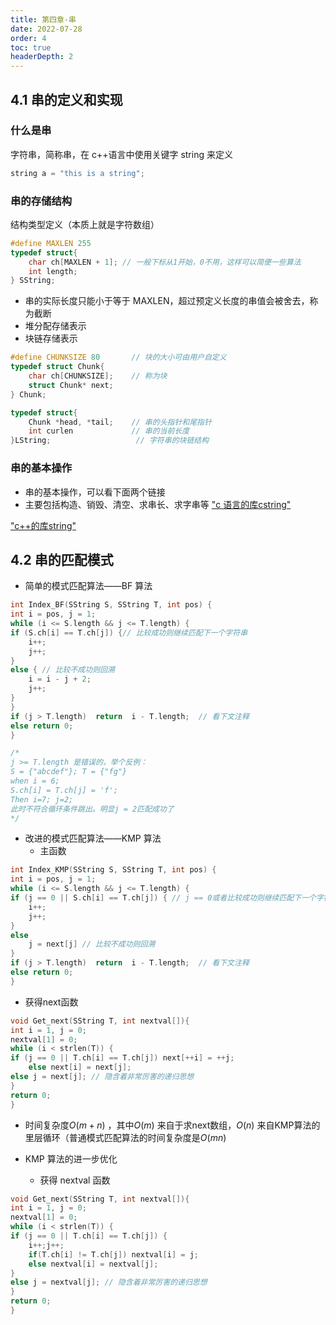 ```yaml
---
title: 第四章-串
date: 2022-07-28
order: 4
toc: true
headerDepth: 2
---
```


## 4.1 串的定义和实现

### 什么是串

字符串，简称串，在 c++语言中使用关键字 string 来定义

```cpp
string a = "this is a string";
```

### 串的存储结构

结构类型定义（本质上就是字符数组）

```cpp
#define MAXLEN 255
typedef struct{
    char ch[MAXLEN + 1]; // 一般下标从1开始，0不用，这样可以简便一些算法
    int length;
} SString;
```

- 串的实际长度只能小于等于 MAXLEN，超过预定义长度的串值会被舍去，称为截断
- 堆分配存储表示
- 块链存储表示

```cpp
#define CHUNKSIZE 80       // 块的大小可由用户自定义
typedef struct Chunk{
    char ch[CHUNKSIZE];    // 称为块
    struct Chunk* next;
} Chunk;

typedef struct{
    Chunk *head, *tail;    // 串的头指针和尾指针
    int curlen             // 串的当前长度
}LString;                   // 字符串的块链结构
```

### 串的基本操作

- 串的基本操作，可以看下面两个链接
- 主要包括构造、销毁、清空、求串长、求字串等
["c 语言的库cstring"](https://cplusplus.com/reference/cstring/)

["c++的库string"](https://cplusplus.com/reference/string/string/)

<!-- - 串的基本操作
  - StrAssign(&T, chars)：串赋值
  - StrCompare(S, T)：串比较
  - StrLength(S)：求串长
  - Concat(&T, S1, S2)：串连结
  - SubString(&Sub, S, pos, len)：求子串
  - StrCopy(&T, S)：串拷贝
  - StrEmpty(S)：串判空
  - ClearString(&S)：清空串
  - Index(S,T,pos)：子串的位置
  - Repalce(&S, T, V)：串替换
  - StrInsert(&S, pos, T)：子串插入
  - StrDelete(&S, pos, len)：子串删除
  - DestoryString(&S)：串销毁 -->

## 4.2 串的匹配模式

- 简单的模式匹配算法——BF 算法

```cpp
int Index_BF(SString S, SString T, int pos) {
int i = pos, j = 1;
while (i <= S.length && j <= T.length) {
if (S.ch[i] == T.ch[j]) {// 比较成功则继续匹配下一个字符串
    i++;
    j++;
}
else { // 比较不成功则回溯
    i = i - j + 2;
    j++;
}
}
if (j > T.length)  return  i - T.length;  // 看下文注释
else return 0;
}

/*
j >= T.length 是错误的，举个反例：
S = {"abcdef"}; T = {"fg"}
when i = 6;
S.ch[i] = T.ch[j] = 'f';
Then i=7; j=2;
此时不符合循环条件跳出。明显j = 2匹配成功了
*/

```

- 改进的模式匹配算法——KMP 算法
  - 主函数

```cpp
int Index_KMP(SString S, SString T, int pos) {
int i = pos, j = 1;
while (i <= S.length && j <= T.length) {
if (j == 0 || S.ch[i] == T.ch[j]) { // j == 0或者比较成功则继续匹配下一个字符串
    i++;
    j++;
}
else
    j = next[j] // 比较不成功则回溯
}
if (j > T.length)  return  i - T.length;  // 看下文注释
else return 0;
}
```

- 获得next函数

```cpp
void Get_next(SString T, int nextval[]){
int i = 1, j = 0;
nextval[1] = 0;
while (i < strlen(T)) {
if (j == 0 || T.ch[i] == T.ch[j]) next[++i] = ++j;
    else next[i] = next[j];
else j = next[j]; // 隐含着非常厉害的递归思想
}
return 0;
}
```

- 时间复杂度$O(m+n)$ ，其中$O(m)$ 来自于求next数组，$O(n)$ 来自KMP算法的里层循环（普通模式匹配算法的时间复杂度是$O(mn)$

- KMP 算法的进一步优化
  - 获得 nextval 函数

```cpp
void Get_next(SString T, int nextval[]){
int i = 1, j = 0;
nextval[1] = 0;
while (i < strlen(T)) {
if (j == 0 || T.ch[i] == T.ch[j]) {
    i++;j++;
    if(T.ch[i] != T.ch[j]) nextval[i] = j;
    else nextval[i] = nextval[j];
}
else j = nextval[j]; // 隐含着非常厉害的递归思想
}
return 0;
}
```

<!-- ### 习题
  - 思考：手算next数组→①next[ 1 ] = 0②next[ 2 ] = 1③next[ i ] = 前缀 和 后缀 最大交集 + 1
  - 思考：` {aba} ` 的前缀和后缀分别是什么?→前缀{a, ab}（没有b，必须连续且包含第一个字符），后缀{a, ba}（必须连续且包含最后一个字符）
  - 思考：模式串为` a b a b a a ` 求next数组→0 1 1 2 3 4
  - 思考：模式串为` a a a a b `，求next和nextval数组?→0 1 2 3 4；0 0 0 0 4
  - 5 和 7，串 ` a b a b a a a b a b a a ` 的next数组和nextval值为?→011234223456 ；010104210104
  - 9【2019】设主串` a b a a b a a b c a b a a b c ` ，模式串 S = ` a b a a b c `，采用KMP算法进行模式匹配，到匹配成功时为止，在匹配过程中进行的单个字符间的比较次数是?→10次，abaabc的next数组为 0 1 1 2 2 3，开始匹配到主串的第六个字符a时匹配失败，然后 j = next[j] = 3，继续比较当前值，匹配成功，共10次 -->
